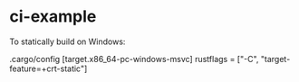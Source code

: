 # ci-example

To statically build on Windows:

.cargo/config
	[target.x86_64-pc-windows-msvc]
	rustflags = ["-C", "target-feature=+crt-static"]
